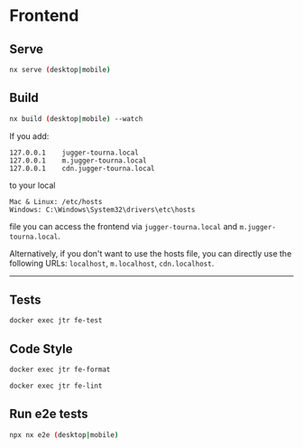 # Frontend

## Serve

```sh
nx serve (desktop|mobile)
```

## Build

```sh
nx build (desktop|mobile) --watch
```

If you add:

```arduino
127.0.0.1    jugger-tourna.local
127.0.0.1    m.jugger-tourna.local
127.0.0.1    cdn.jugger-tourna.local
```

to your local

```arduino
Mac & Linux: /etc/hosts
Windows: C:\Windows\System32\drivers\etc\hosts
```

file you can access the frontend via
`jugger-tourna.local` and `m.jugger-tourna.local`.

Alternatively, if you don't want to use the hosts file, you can directly use the following URLs:
`localhost`, `m.localhost`, `cdn.localhost`.

---

## Tests

```sh
docker exec jtr fe-test
```

## Code Style

```sh
docker exec jtr fe-format
```

```sh
docker exec jtr fe-lint
```

## Run e2e tests

```sh
npx nx e2e (desktop|mobile)
```
